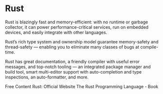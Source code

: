 # Rust

Rust is blazingly fast and memory-efficient: with no runtime or garbage collector, it can power performance-critical services, run on embedded devices, and easily integrate with other languages.

Rust’s rich type system and ownership model guarantee memory-safety and thread-safety — enabling you to eliminate many classes of bugs at compile-time.

Rust has great documentation, a friendly compiler with useful error messages, and top-notch tooling — an integrated package manager and build tool, smart multi-editor support with auto-completion and type inspections, an auto-formatter, and more.

<ResourceGroupTitle>Free Content</ResourceGroupTitle>
<BadgeLink colorScheme='blue' badgeText='Official Website' href='https://www.rust-lang.org/'>Rust: Official Website</BadgeLink>
<BadgeLink colorScheme='yellow' badgeText='Read' href='https://doc.rust-lang.org/book/'>The Rust Programming Language - Book</BadgeLink>
